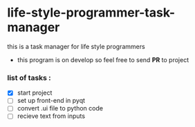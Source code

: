 # life-style-programmer-task-manager
this is a task manager for life style programmers

- this program is on develop so feel free to send **PR** to project

### list of tasks :

- [x] start project
- [ ] set up front-end in pyqt
- [ ] convert .ui file to python code
- [ ] recieve text from inputs
